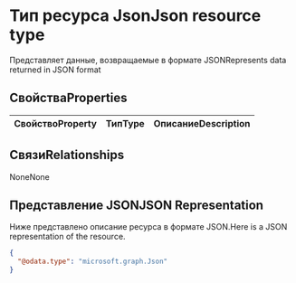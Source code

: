 # <a name="json-resource-type"></a><span data-ttu-id="c1741-101">Тип ресурса Json</span><span class="sxs-lookup"><span data-stu-id="c1741-101">Json resource type</span></span>

<span data-ttu-id="c1741-102">Представляет данные, возвращаемые в формате JSON</span><span class="sxs-lookup"><span data-stu-id="c1741-102">Represents data returned in JSON format</span></span>
## <a name="properties"></a><span data-ttu-id="c1741-103">Свойства</span><span class="sxs-lookup"><span data-stu-id="c1741-103">Properties</span></span>
|<span data-ttu-id="c1741-104">Свойство</span><span class="sxs-lookup"><span data-stu-id="c1741-104">Property</span></span>|<span data-ttu-id="c1741-105">Тип</span><span class="sxs-lookup"><span data-stu-id="c1741-105">Type</span></span>|<span data-ttu-id="c1741-106">Описание</span><span class="sxs-lookup"><span data-stu-id="c1741-106">Description</span></span>|
|:---|:---|:---|

## <a name="relationships"></a><span data-ttu-id="c1741-107">Связи</span><span class="sxs-lookup"><span data-stu-id="c1741-107">Relationships</span></span>
<span data-ttu-id="c1741-108">None</span><span class="sxs-lookup"><span data-stu-id="c1741-108">None</span></span>
## <a name="json-representation"></a><span data-ttu-id="c1741-109">Представление JSON</span><span class="sxs-lookup"><span data-stu-id="c1741-109">JSON Representation</span></span>
<span data-ttu-id="c1741-110">Ниже представлено описание ресурса в формате JSON.</span><span class="sxs-lookup"><span data-stu-id="c1741-110">Here is a JSON representation of the resource.</span></span>
<!-- {
  "blockType": "resource",
  "openType": true,
  "@odata.type": "microsoft.graph.Json"
}
-->
``` json
{
  "@odata.type": "microsoft.graph.Json"
}
```



